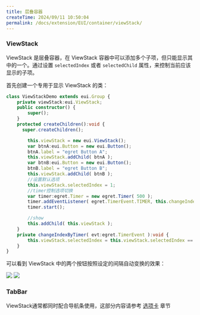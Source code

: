 ```yaml
---
title: 层叠容器
createTime: 2024/09/11 10:50:04
permalink: /docs/extension/EUI/container/viewStack/
---
```

### ViewStack

ViewStack 是层叠容器，在 ViewStack 容器中可以添加多个子项，但只能显示其中的一个。通过设置 `selectedIndex` 或者 `selectedChild` 属性，来控制当前应该显示的子项。

首先创建一个专用于显示 ViewStack 的类：

~~~ typescript 
class ViewStackDemo extends eui.Group {
    private viewStack:eui.ViewStack;
    public constructor() {
        super();
    }
    protected createChildren():void {
      super.createChildren();

        this.viewStack = new eui.ViewStack();
        var btnA:eui.Button = new eui.Button();
        btnA.label = "egret Button A";
        this.viewStack.addChild( btnA );
        var btnB:eui.Button = new eui.Button();
        btnB.label = "egret Button B";
        this.viewStack.addChild( btnB );
        //设置默认选项
        this.viewStack.selectedIndex = 1;
        //timer控制选项切换
        var timer:egret.Timer = new egret.Timer( 500 );
        timer.addEventListener( egret.TimerEvent.TIMER, this.changeIndexByTimer, this );
        timer.start();

        //show
        this.addChild( this.viewStack );
    }
    private changeIndexByTimer( evt:egret.TimerEvent ):void {
        this.viewStack.selectedIndex = this.viewStack.selectedIndex == 0 ? 1 : 0 ;
    }
}

~~~ 

可以看到 ViewStack 中的两个按钮按照设定的间隔自动变换的效果： 

![](5608f2da1e4ac.png)  ![](5608f2da5e32a.png)

### TabBar
ViewStack通常都同时配合导航条使用，这部分内容请参考 [选项卡](../../dataCollection/tabBar/README.md) 章节

